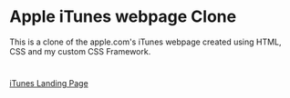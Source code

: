 # Apple iTunes webpage Clone #

This is a clone of the apple.com's iTunes webpage created using HTML, CSS and my custom CSS Framework.
#
[iTunes Landing Page](https://uttam-2209.github.io/iTunes-clone/)
